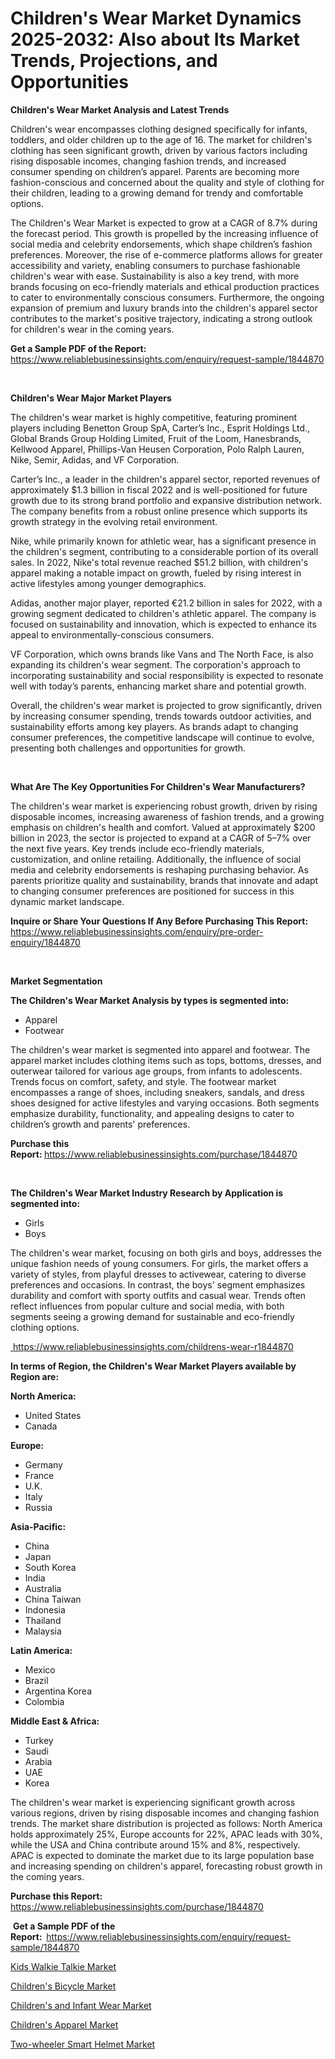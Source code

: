 <p><h1>Children's Wear Market Dynamics 2025-2032: Also about Its Market Trends, Projections, and Opportunities</h1></p><p><strong>Children's Wear Market Analysis and Latest Trends</strong></p>
<p><p>Children's wear encompasses clothing designed specifically for infants, toddlers, and older children up to the age of 16. The market for children's clothing has seen significant growth, driven by various factors including rising disposable incomes, changing fashion trends, and increased consumer spending on children’s apparel. Parents are becoming more fashion-conscious and concerned about the quality and style of clothing for their children, leading to a growing demand for trendy and comfortable options.</p><p>The Children's Wear Market is expected to grow at a CAGR of 8.7% during the forecast period. This growth is propelled by the increasing influence of social media and celebrity endorsements, which shape children’s fashion preferences. Moreover, the rise of e-commerce platforms allows for greater accessibility and variety, enabling consumers to purchase fashionable children's wear with ease. Sustainability is also a key trend, with more brands focusing on eco-friendly materials and ethical production practices to cater to environmentally conscious consumers. Furthermore, the ongoing expansion of premium and luxury brands into the children's apparel sector contributes to the market's positive trajectory, indicating a strong outlook for children's wear in the coming years.</p></p>
<p><strong>Get a Sample PDF of the Report:&nbsp;</strong> <a href="https://www.reliablebusinessinsights.com/enquiry/request-sample/1844870?utm_campaign=100&utm_medium=2&utm_source=Github&utm_content=ia&utm_term=10022025&utm_id=childrens-wear">https://www.reliablebusinessinsights.com/enquiry/request-sample/1844870</a></p>
<p>&nbsp;</p>
<p><strong>Children's Wear Major Market Players</strong></p>
<p><p>The children's wear market is highly competitive, featuring prominent players including Benetton Group SpA, Carter’s Inc., Esprit Holdings Ltd., Global Brands Group Holding Limited, Fruit of the Loom, Hanesbrands, Kellwood Apparel, Phillips-Van Heusen Corporation, Polo Ralph Lauren, Nike, Semir, Adidas, and VF Corporation. </p><p>Carter’s Inc., a leader in the children's apparel sector, reported revenues of approximately $1.3 billion in fiscal 2022 and is well-positioned for future growth due to its strong brand portfolio and expansive distribution network. The company benefits from a robust online presence which supports its growth strategy in the evolving retail environment.</p><p>Nike, while primarily known for athletic wear, has a significant presence in the children's segment, contributing to a considerable portion of its overall sales. In 2022, Nike's total revenue reached $51.2 billion, with children's apparel making a notable impact on growth, fueled by rising interest in active lifestyles among younger demographics.</p><p>Adidas, another major player, reported €21.2 billion in sales for 2022, with a growing segment dedicated to children's athletic apparel. The company is focused on sustainability and innovation, which is expected to enhance its appeal to environmentally-conscious consumers.</p><p>VF Corporation, which owns brands like Vans and The North Face, is also expanding its children's wear segment. The corporation's approach to incorporating sustainability and social responsibility is expected to resonate well with today’s parents, enhancing market share and potential growth.</p><p>Overall, the children's wear market is projected to grow significantly, driven by increasing consumer spending, trends towards outdoor activities, and sustainability efforts among key players. As brands adapt to changing consumer preferences, the competitive landscape will continue to evolve, presenting both challenges and opportunities for growth.</p></p>
<p>&nbsp;</p>
<p><strong>What Are The Key Opportunities For Children's Wear Manufacturers?</strong></p>
<p><p>The children's wear market is experiencing robust growth, driven by rising disposable incomes, increasing awareness of fashion trends, and a growing emphasis on children's health and comfort. Valued at approximately $200 billion in 2023, the sector is projected to expand at a CAGR of 5–7% over the next five years. Key trends include eco-friendly materials, customization, and online retailing. Additionally, the influence of social media and celebrity endorsements is reshaping purchasing behavior. As parents prioritize quality and sustainability, brands that innovate and adapt to changing consumer preferences are positioned for success in this dynamic market landscape.</p></p>
<p><strong>Inquire or Share Your Questions If Any Before Purchasing This Report:</strong> <a href="https://www.reliablebusinessinsights.com/enquiry/pre-order-enquiry/1844870?utm_campaign=100&utm_medium=2&utm_source=Github&utm_content=ia&utm_term=10022025&utm_id=childrens-wear">https://www.reliablebusinessinsights.com/enquiry/pre-order-enquiry/1844870</a></p>
<p>&nbsp;</p>
<p><strong>Market Segmentation</strong></p>
<p><strong>The Children's Wear Market Analysis by types is segmented into:</strong></p>
<p><ul><li>Apparel</li><li>Footwear</li></ul></p>
<p><p>The children's wear market is segmented into apparel and footwear. The apparel market includes clothing items such as tops, bottoms, dresses, and outerwear tailored for various age groups, from infants to adolescents. Trends focus on comfort, safety, and style. The footwear market encompasses a range of shoes, including sneakers, sandals, and dress shoes designed for active lifestyles and varying occasions. Both segments emphasize durability, functionality, and appealing designs to cater to children’s growth and parents' preferences.</p></p>
<p><strong>Purchase this Report:&nbsp;</strong><a href="https://www.reliablebusinessinsights.com/purchase/1844870?utm_campaign=100&utm_medium=2&utm_source=Github&utm_content=ia&utm_term=10022025&utm_id=childrens-wear">https://www.reliablebusinessinsights.com/purchase/1844870</a></p>
<p>&nbsp;</p>
<p><strong>The Children's Wear Market Industry Research by Application is segmented into:</strong></p>
<p><ul><li>Girls</li><li>Boys</li></ul></p>
<p><p>The children's wear market, focusing on both girls and boys, addresses the unique fashion needs of young consumers. For girls, the market offers a variety of styles, from playful dresses to activewear, catering to diverse preferences and occasions. In contrast, the boys' segment emphasizes durability and comfort with sporty outfits and casual wear. Trends often reflect influences from popular culture and social media, with both segments seeing a growing demand for sustainable and eco-friendly clothing options.</p></p>
<p><a href="https://www.reliablebusinessinsights.com/childrens-wear-r1844870?utm_campaign=100&utm_medium=2&utm_source=Github&utm_content=ia&utm_term=10022025&utm_id=childrens-wear">&nbsp;https://www.reliablebusinessinsights.com/childrens-wear-r1844870</a></p>
<p><strong>In terms of Region, the Children's Wear Market Players available by Region are:</strong></p>
<p>
    <p> <strong> North America: </strong>
        <ul>
            <li>United States</li>
            <li>Canada</li>
        </ul>
        </p> 
    <p> <strong> Europe: </strong>
        <ul>
            <li>Germany</li>
            <li>France</li>
            <li>U.K.</li>
            <li>Italy</li>
            <li>Russia</li>
        </ul>
        </p> 
    <p> <strong> Asia-Pacific: </strong>
        <ul>
            <li>China</li>
            <li>Japan</li>
            <li>South Korea</li>
            <li>India</li>
            <li>Australia</li>
            <li>China Taiwan</li>
            <li>Indonesia</li>
            <li>Thailand</li>
            <li>Malaysia</li>
        </ul>
        </p> 
    <p> <strong> Latin America: </strong>
        <ul>
            <li>Mexico</li>
            <li>Brazil</li>
            <li>Argentina Korea</li>
            <li>Colombia</li>
        </ul>
        </p> 
    <p> <strong> Middle East & Africa: </strong>
        <ul>
            <li>Turkey</li>
            <li>Saudi</li>
            <li>Arabia</li>
            <li>UAE</li>
            <li>Korea</li>
        </ul>
    </p>
    </p>
<p><p>The children's wear market is experiencing significant growth across various regions, driven by rising disposable incomes and changing fashion trends. The market share distribution is projected as follows: North America holds approximately 25%, Europe accounts for 22%, APAC leads with 30%, while the USA and China contribute around 15% and 8%, respectively. APAC is expected to dominate the market due to its large population base and increasing spending on children's apparel, forecasting robust growth in the coming years.</p></p>
<p><strong>Purchase this Report: </strong><a href="https://www.reliablebusinessinsights.com/purchase/1844870?utm_campaign=100&utm_medium=2&utm_source=Github&utm_content=ia&utm_term=10022025&utm_id=childrens-wear">https://www.reliablebusinessinsights.com/purchase/1844870</a></p>
<p>&nbsp;<strong>Get a Sample PDF of the Report:&nbsp;&nbsp;</strong><a href="https://www.reliablebusinessinsights.com/enquiry/request-sample/1844870?utm_campaign=100&utm_medium=2&utm_source=Github&utm_content=ia&utm_term=10022025&utm_id=childrens-wear">https://www.reliablebusinessinsights.com/enquiry/request-sample/1844870</a></p>
<p><strong></strong></p>
<p><p><a href="https://github.com/xalatieusope/Market-Research-Report-List-1/blob/main/kids-walkie-talkie-market.md?utm_campaign=100&utm_medium=2&utm_source=Github&utm_content=ia&utm_term=10022025&utm_id=childrens-wear">Kids Walkie Talkie Market</a></p><p><a href="https://github.com/mqhayigurbaj/Market-Research-Report-List-1/blob/main/childrens-bicycle-market.md?utm_campaign=100&utm_medium=2&utm_source=Github&utm_content=ia&utm_term=10022025&utm_id=childrens-wear">Children's Bicycle Market</a></p><p><a href="https://github.com/lefiobakali/Market-Research-Report-List-1/blob/main/childrens-and-infant-wear-market.md?utm_campaign=100&utm_medium=2&utm_source=Github&utm_content=ia&utm_term=10022025&utm_id=childrens-wear">Children's and Infant Wear Market</a></p><p><a href="https://github.com/stickkinkel/Market-Research-Report-List-1/blob/main/childrens-apparel-market.md?utm_campaign=100&utm_medium=2&utm_source=Github&utm_content=ia&utm_term=10022025&utm_id=childrens-wear">Children's Apparel Market</a></p><p><a href="https://github.com/kaloyhboosh/Market-Research-Report-List-1/blob/main/two-wheeler-smart-helmet-market.md?utm_campaign=100&utm_medium=2&utm_source=Github&utm_content=ia&utm_term=10022025&utm_id=childrens-wear">Two-wheeler Smart Helmet Market</a></p></p>